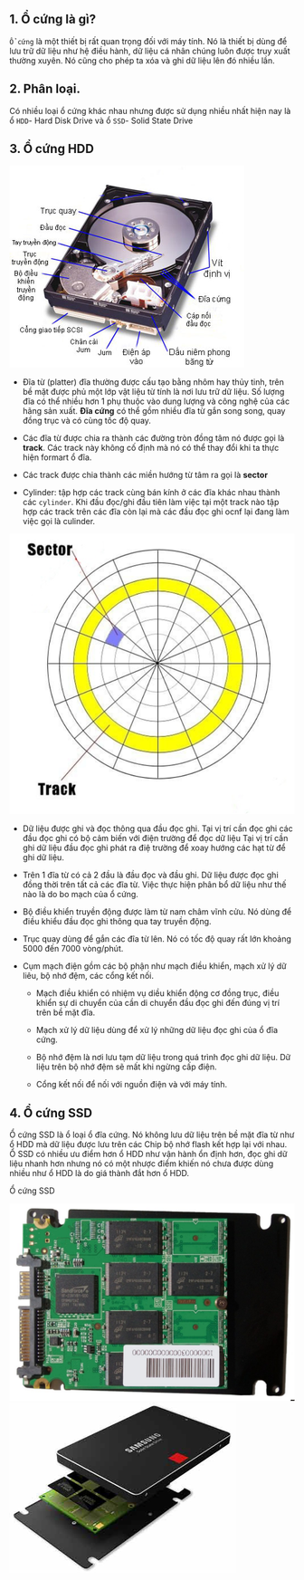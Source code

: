 ## 1. Ổ cứng là gì?

`Ổ cứng` là một thiết bị rất quan trọng đối với máy tính. Nó là thiết bị dùng để lưu trữ dữ liệu như hệ điều hành, dữ liệu cá nhân chúng luôn được truy xuất thường xuyên. Nó cũng cho phép ta xóa và ghi dữ liệu lên đó nhiều lần.

## 2. Phân loại.

Có nhiều loại ổ cứng khác nhau nhưng được sử dụng nhiều nhất hiện nay là ổ `HDD`- Hard Disk Drive và ổ `SSD`- Solid State Drive

## 3. Ổ cứng HDD

![](https://github.com/niemdinhtrong/NIEMDT/blob/master/Disk/images/cautaodisk.jpg)

* Đĩa từ (platter) đĩa thường được cấu tạo bằng nhôm hay thủy tinh, trên bề mặt được phủ một lớp vật liệu từ tính là nơi lưu trữ dữ liệu. Số lượng đĩa có thể nhiều hơn 1 phụ thuộc vào dung lượng và công nghệ của các hãng sản xuất. **Đĩa cứng** có thể gồm nhiều đĩa từ gắn song song, quay đồng trục và có cùng tốc độ quay.

* Các đĩa từ được chia ra thành các đường tròn đồng tâm nó được gọi là **track**.
Các track này không cố định mà nó có thể thay đổi khi ta thực hiện formart ổ đĩa.

* Các track được chia thành các miền hướng từ tâm ra gọi là **sector**

* Cylinder: tập hợp các track cùng bán kính ở các đĩa khác nhau thành các `cylinder`. Khi đầu đọc/ghi đầu tiên làm việc tại một track nào tập hợp các track trên các đĩa còn lại mà các đầu đọc ghi ocnf lại đang làm việc gọi là culinder.

![](https://github.com/niemdinhtrong/NIEMDT/blob/master/Disk/images/track.png)

* Dữ liệu được ghi và đọc thông qua đầu đọc ghi. Tại vị trí cần đọc ghi các đầu đọc ghi có bộ cảm biến với điện trường để đọc dữ liệu
Tại vị trí cần ghi dữ liệu đầu đọc ghi phát ra điệ trường để xoay hướng các hạt từ để ghi dữ liệu.

* Trên 1 đĩa từ có cả 2 đầu là đầu đọc và đầu ghi. Dữ liệu được đọc ghi đồng thời trên tất cả các đĩa từ. Việc thực hiện phân bổ dữ liệu như thế nào là do bo mạch của ổ cứng.

* Bộ điều khiển truyền động được làm từ nam châm vĩnh cửu. Nó dùng để điều khiểu đầu đọc ghi thông qua tay truyền động.

* Trục quay dùng để gắn các đĩa từ lên. Nó có tốc độ quay rất lớn khoảng 5000 đến 7000 vòng/phút.

* Cụm mạch điện gồm các bộ phận như mạch điều khiển, mạch xử lý dữ liêu, bộ nhớ đệm, các cổng kết nối.
 
  - Mạch điều khiển có nhiệm vụ diều khiển động cơ đồng trục, điều khiển sự di chuyển của cần di chuyển đầu đọc ghi đến đúng vị trí trên bề mặt đĩa.
  
  - Mạch xử lý dữ liệu dùng để xử lý những dữ liệu đọc ghi của ổ đĩa cứng.
  
  - Bộ nhớ đệm là nơi lưu tạm dữ liệu trong quá trình đọc ghi dữ liệu. Dữ liệu trên bộ nhớ đệm sẽ mất khi ngừng cấp điện.
  
  - Cổng kết nối để nối với nguồn điện và với máy tính.

## 4. Ổ cứng SSD

Ổ cứng SSD là ổ loại ổ đĩa cứng. Nó không lưu dữ liệu trên bề mặt đĩa từ như ổ HDD mà dữ liệu được lưu trên các Chip bộ nhớ flash kết hợp lại với nhau.
Ổ SSD có nhiều ưu điểm hơn ổ HDD như vận hành ổn định hơn, đọc ghi dữ liệu nhanh hơn nhưng nó có một nhược điểm khiến nó chưa được dùng nhiều như ổ HDD là do giá thành đắt hơn ổ HDD.

Ổ cứng SSD

![](https://github.com/niemdinhtrong/NIEMDT/blob/master/Disk/images/ssd%201.jpg)
![](https://github.com/niemdinhtrong/NIEMDT/blob/master/Disk/images/ssd%202.jpg)

